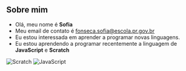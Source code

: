 ## Sobre mim
-  Olá, meu nome é **Sofia**
-  Meu email de contato é fonseca.sofia@escola.pr.gov.br
-  Eu estou interessada em aprender a programar novas linguagens.
-  Eu estou aprendendo a programar recentemente a linguagem de **JavaScript** e **Scratch**

<!---
blxckswan/blxckswan is a ✨ special ✨ repository because its `README.md` (this file) appears on your GitHub profile.
You can click the Preview link to take a look at your changes.
--->

![Scratch](https://img.shields.io/badge/Scratch-4D97FF?style=for-the-badge&logo=Scratch&logoColor=white)
![JavaScript](https://img.shields.io/badge/JavaScript-323330?style=for-the-badge&logo=javascript&logoColor=F7DF1E)
